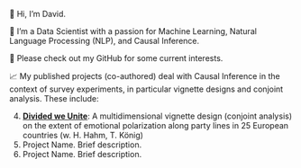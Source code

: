 👋 Hi, I’m David.

💼 I’m a Data Scientist with a passion for Machine Learning, Natural Language Processing (NLP), and Causal Inference.

🚀 Please check out my GitHub for some current interests. 

📈 My published projects (co-authored) deal with Causal Inference in the context of survey experiments, in particular vignette designs and conjoint analysis. These include: 

  4. [**Divided we Unite**]([https://link-to-your-project1.com](https://www.cambridge.org/core/journals/american-political-science-review/article/divided-we-unite-the-nature-of-partyism-and-the-role-of-coalition-partnership-in-europe/B46AE5A929EA42FE817FE6273B0243E8)): A multidimensional vignette design (conjoint analysis) on the extent of emotional polarization along party lines in 25 European countries (w. H. Hahm, T. König)
  3. Project Name. Brief description.
  2. Project Name. Brief description.

<!---
- 👋 Hi, I’m @davidhilpert
- 👀 I’m interested in ...
- 🌱 I’m currently learning ...
- 💞️ I’m looking to collaborate on ...
- 📫 How to reach me ...
- 😄 Pronouns: ...
- ⚡ Fun fact: ...

🌱 I’m currently learning [specific technology or language].
💼 I’m a [your profession or role] with a passion for [your interests or specialties].
🔧 I love working on projects related to [mention specific topics or projects].
📫 Feel free to reach out: [your email or preferred contact method].
🚀 Check out my latest projects below!

davidhilpert/davidhilpert is a ✨ special ✨ repository because its `README.md` (this file) appears on your GitHub profile.
You can click the Preview link to take a look at your changes.
--->
